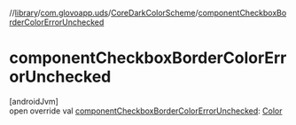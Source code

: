 //[library](../../../index.md)/[com.glovoapp.uds](../index.md)/[CoreDarkColorScheme](index.md)/[componentCheckboxBorderColorErrorUnchecked](component-checkbox-border-color-error-unchecked.md)

# componentCheckboxBorderColorErrorUnchecked

[androidJvm]\
open override val [componentCheckboxBorderColorErrorUnchecked](component-checkbox-border-color-error-unchecked.md): [Color](https://developer.android.com/reference/kotlin/androidx/compose/ui/graphics/Color.html)

